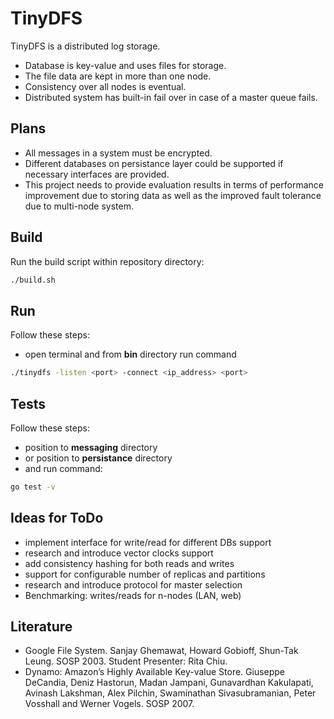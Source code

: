 TinyDFS
=======

TinyDFS is a distributed log storage.

- Database is key-value and uses files for storage.
- The file data are kept in more than one node. 
- Consistency over all nodes is eventual. 
- Distributed system has built-in fail over in case of a master queue fails. 

## Plans

- All messages in a system must be encrypted.
- Different databases on persistance layer could be supported if necessary interfaces are provided.
- This project needs to provide evaluation results in terms of performance improvement due to storing data as well as the improved fault tolerance due to multi-node system.


## Build

Run the build script within repository directory:
```bash
./build.sh
```

## Run

Follow these steps:
- open terminal and from **bin** directory run command
```bash
./tinydfs -listen <port> -connect <ip_address> <port>
```

## Tests

Follow these steps:
- position to **messaging** directory
- or position to **persistance** directory
- and run command:
```bash
go test -v
```

## Ideas for ToDo

- implement interface for write/read for different DBs support
- research and introduce vector clocks support
- add consistency hashing for both reads and writes
- support for configurable number of replicas and partitions
- research and introduce protocol for master selection
- Benchmarking: writes/reads for n-nodes (LAN, web)

## Literature
- Google File System. Sanjay Ghemawat, Howard Gobioff, Shun-Tak Leung. SOSP 2003. Student Presenter: Rita Chiu.
- Dynamo: Amazon’s Highly Available Key-value Store. Giuseppe DeCandia, Deniz Hastorun, Madan Jampani, Gunavardhan Kakulapati, Avinash Lakshman, Alex Pilchin, Swaminathan Sivasubramanian, Peter Vosshall and Werner Vogels. SOSP 2007.

